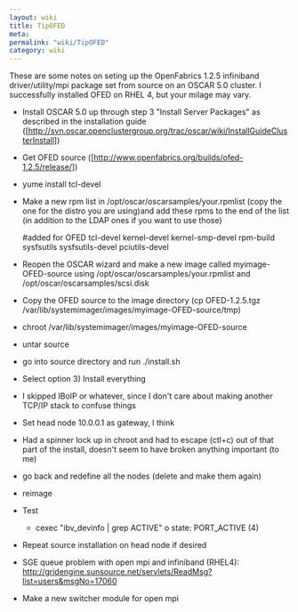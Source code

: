 ```yaml
---
layout: wiki
title: TipOFED
meta: 
permalink: "wiki/TipOFED"
category: wiki
---
```

<!-- Name: TipOFED -->
<!-- Version: 1 -->
<!-- Author: mledward -->

These are some notes on seting up the OpenFabrics 1.2.5 infiniband driver/utility/mpi package set from source on an OSCAR 5.0 cluster.  I successfully installed OFED on RHEL 4, but your milage may vary.

  * Install OSCAR 5.0 up through step 3 "Install Server Packages" as described in the installation guide ([http://svn.oscar.openclustergroup.org/trac/oscar/wiki/InstallGuideClusterInstall])
  * Get OFED source ([http://www.openfabrics.org/builds/ofed-1.2.5/release/])
  * yume install tcl-devel 

  * Make a new rpm list in /opt/oscar/oscarsamples/your.rpmlist (copy the one for the distro you are using)and add these rpms to the end of the list (in addition to the LDAP ones if you want to use those)



    #added for OFED
    tcl-devel
    kernel-devel
    kernel-smp-devel
    rpm-build
    sysfsutils
    sysfsutils-devel
    pciutils-devel

  * Reopen the OSCAR wizard and make a new image called myimage-OFED-source using /opt/oscar/oscarsamples/your.rpmlist and /opt/oscar/oscarsamples/scsi.disk 
  * Copy the OFED source to the image directory (cp OFED-1.2.5.tgz /var/lib/systemimager/images/myimage-OFED-source/tmp)
  * chroot /var/lib/systemimager/images/myimage-OFED-source 
  * untar source 
  * go into source directory and run ./install.sh 
  * Select option 3) Install everything 
  * I skipped IBoIP or whatever, since I don't care about making another TCP/IP stack to confuse things 
  * Set head node 10.0.0.1 as gateway, I think 
  * Had a spinner lock up in chroot and had to escape (ctl+c) out of that part of the install, doesn't seem to have broken anything important (to me)
  * go back and redefine all the nodes (delete and make them again) 
  * reimage 
  * Test

 

       * cexec "ibv_devinfo | grep ACTIVE"
              o state: PORT_ACTIVE (4)
  * Repeat source installation on head node if desired 

  * SGE queue problem with open mpi and infiniband (RHEL4): http://gridengine.sunsource.net/servlets/ReadMsg?list=users&msgNo=17060
  * Make a new switcher module for open mpi
